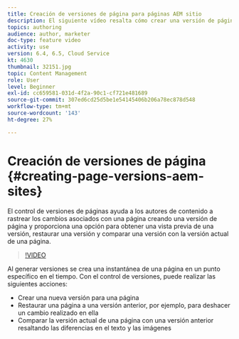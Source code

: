 ```yaml
---
title: Creación de versiones de página para páginas AEM sitio
description: El siguiente vídeo resalta cómo crear una versión de página, obtener una vista previa, restaurar una versión de página y comparar la versión de página actual con las versiones de página guardadas.
topics: authoring
audience: author, marketer
doc-type: feature video
activity: use
version: 6.4, 6.5, Cloud Service
kt: 4630
thumbnail: 32151.jpg
topic: Content Management
role: User
level: Beginner
exl-id: cc659581-031d-4f2a-90c1-cf721e481689
source-git-commit: 307ed6cd25d5be1e54145406b206a78ec878d548
workflow-type: tm+mt
source-wordcount: '143'
ht-degree: 27%

---
```


# Creación de versiones de página {#creating-page-versions-aem-sites}

El control de versiones de páginas ayuda a los autores de contenido a rastrear los cambios asociados con una página creando una versión de página y proporciona una opción para obtener una vista previa de una versión, restaurar una versión y comparar una versión con la versión actual de una página.

>[!VIDEO](https://video.tv.adobe.com/v/32151?quality=9&learn=on)

Al generar versiones se crea una instantánea de una página en un punto específico en el tiempo. Con el control de versiones, puede realizar las siguientes acciones:
* Crear una nueva versión para una página
* Restaurar una página a una versión anterior, por ejemplo, para deshacer un cambio realizado en ella
* Comparar la versión actual de una página con una versión anterior resaltando las diferencias en el texto y las imágenes
